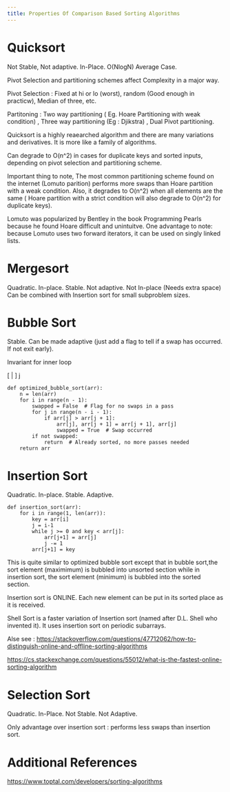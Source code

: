 ```yaml
---
title: Properties Of Comparison Based Sorting Algorithms
---
```


# Quicksort  
Not Stable, Not adaptive. In-Place. O(NlogN) Average Case. 

Pivot Selection and partitioning schemes affect Complexity in a major way. 

Pivot Selection : Fixed at hi or lo (worst), random (Good enough in practicw), Median of three, etc. 

Partitoning  :  Two way partitioning ( Eg. Hoare Partitioning with weak condition) , Three way partitioning (Eg : Djikstra) , Dual Pivot partitioning.  

Quicksort is a highly reaearched algorithm and there are many variations and derivatives. It is more like a family of algorithms. 

Can degrade to O(n^2) in cases for duplicate keys and sorted inputs, depending on pivot selection and partitioning scheme.

Important thing to note, The most common partitioning scheme found on the internet (Lomuto parition) performs more swaps than Hoare partition with a weak condition. Also, it degrades to O(n^2) when all elements are the same ( Hoare partition with a strict condition will also degrade to O(n^2) for duplicate keys).   

Lomuto was popularized by Bentley in the book Programming Pearls because he found Hoare difficult and unintuitve. One advantage to note: because Lomuto uses two forward iterators, it can be used on singly linked lists.


# Mergesort
Quadratic. In-place. Stable. Not adaptive. Not In-place (Needs extra space)
Can be combined with Insertion sort for small subproblem sizes.


# Bubble Sort  
Stable. Can be made adaptive (just add a flag to tell if a swap has occurred. If not exit early). 

Invariant for inner loop

[ | ]
  j
```
def optimized_bubble_sort(arr):
    n = len(arr)
    for i in range(n - 1):
        swapped = False  # Flag for no swaps in a pass
        for j in range(n - i - 1):
            if arr[j] > arr[j + 1]:
                arr[j], arr[j + 1] = arr[j + 1], arr[j]
                swapped = True  # Swap occurred
        if not swapped:
            return  # Already sorted, no more passes needed
    return arr
```

# Insertion Sort

Quadratic. In-place. Stable. Adaptive.

```
def insertion_sort(arr):
    for i in range(1, len(arr)):
        key = arr[i]
        j = i-1
        while j >= 0 and key < arr[j]:
            arr[j+1] = arr[j]
            j -= 1
        arr[j+1] = key
```

This is quite similar to optimized bubble sort except that in bubble sort,the sort element (maximimum) is bubbled into unsorted section while in insertion sort, the sort element (minimum) is bubbled into the sorted section. 

Insertion sort is ONLINE. Each new element can be put in its sorted place as it is received.

Shell Sort is a faster variation of Insertion sort (named after D.L. Shell who invented it). It uses insertion sort on periodic subarrays.

Alse see : 
https://stackoverflow.com/questions/47712062/how-to-distinguish-online-and-offline-sorting-algorithms

https://cs.stackexchange.com/questions/55012/what-is-the-fastest-online-sorting-algorithm

# Selection Sort
Quadratic. In-Place. Not Stable. Not Adaptive. 

Only advantage over insertion sort : performs less swaps than insertion sort.


# Additional References 

https://www.toptal.com/developers/sorting-algorithms